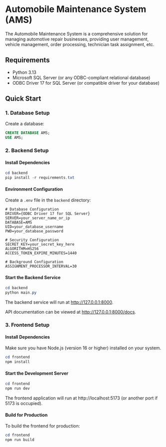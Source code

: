 # Automobile Maintenance System (AMS)

The Automobile Maintenance System is a comprehensive solution for managing automotive repair businesses, providing user management, vehicle management, order processing, technician task assignment, etc.

## Requirements

- Python 3.13
- Microsoft SQL Server (or any ODBC-compliant relational database)
- ODBC Driver 17 for SQL Server (or compatible driver for your database)

## Quick Start

### 1. Database Setup

Create a database:

```sql
CREATE DATABASE AMS;
USE AMS;
```

### 2. Backend Setup

#### Install Dependencies

```powershell
cd backend
pip install -r requirements.txt
```

#### Environment Configuration

Create a `.env` file in the `backend` directory:

```
# Database Configuration
DRIVER={ODBC Driver 17 for SQL Server}
SERVER=your_server_name_or_ip
DATABASE=AMS
UID=your_database_username
PWD=your_database_password

# Security Configuration
SECRET_KEY=your_secret_key_here
ALGORITHM=HS256
ACCESS_TOKEN_EXPIRE_MINUTES=1440

# Background Configuration
ASSIGNMENT_PROCESSOR_INTERVAL=30
```

#### Start the Backend Service

```powershell
cd backend
python main.py
```

The backend service will run at http://127.0.0.1:8000.

API documentation can be viewed at http://127.0.0.1:8000/docs.

### 3. Frontend Setup

#### Install Dependencies

Make sure you have Node.js (version 16 or higher) installed on your system.

```powershell
cd frontend
npm install
```

#### Start the Development Server

```powershell
cd frontend
npm run dev
```

The frontend application will run at http://localhost:5173 (or another port if 5173 is occupied).

#### Build for Production

To build the frontend for production:

```powershell
cd frontend
npm run build
```
